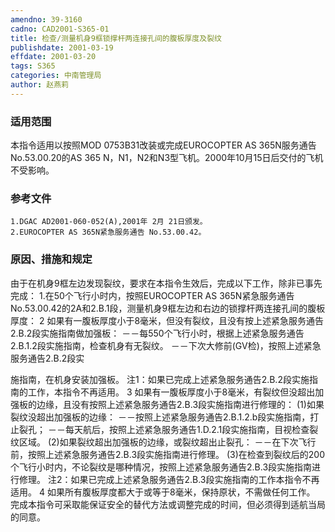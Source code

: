 ```yaml
---
amendno: 39-3160
cadno: CAD2001-S365-01
title: 检查/测量机身9框锁撑杆两连接孔间的腹板厚度及裂纹
publishdate: 2001-03-19
effdate: 2001-03-20
tags: S365
categories: 中南管理局
author: 赵燕莉
---
```


### 适用范围 
本指令适用以按照MOD 0753B31改装或完成EUROCOPTER AS 365N服务通告No.53.00.20的AS 365 N，N1，N2和N3型飞机。2000年10月15日后交付的飞机不受影响。

### 参考文件
    1.DGAC AD2001-060-052(A),2001年 2月 21日颁发。
    2.EUROCOPTER AS 365N紧急服务通告 No.53.00.42。


### 原因、措施和规定 
由于在机身9框左边发现裂纹，要求在本指令生效后，完成以下工作，除非已事先完成： 
    1.在50个飞行小时内，按照EUROCOPTER AS 365N紧急服务通告No.53.00.42的2A和2.B.1段，测量机身9框左边和右边的锁撑杆两连接孔间的腹板厚度： 
    2 如果有一腹板厚度小于8毫米，但没有裂纹，且没有按上述紧急服务通告2.B.2段实施指南做加强板：          －－每550个飞行小时，根据上述紧急服务通告2.B.1.2段实施指南，检查机身有无裂纹。          －－下次大修前(GV检)，按照上述紧急服务通告2.B.2段实
  
施指南，在机身安装加强板。 注1：如果已完成上述紧急服务通告2.B.2段实施指南的工作，本指令不再适用。     3 如果有一腹板厚度小于8毫米，有裂纹但没超出加强板的边缘，且没有按照上述紧急服务通告2.B.3段实施指南进行修理的： 
(1)如果裂纹没超出加强板的边缘：         －－按照上述紧急服务通告2.B.1.2.b段实施指南，打止裂孔； 
        －－每天航后，按照上述紧急服务通告1.D.2.1段实施指南，目视检查裂纹区域。 
(2)如果裂纹超出加强板的边缘，或裂纹超出止裂孔： 
        －－在下次飞行前，按照上述紧急服务通告2.B.3段实施指南进行修理。 
     (3)在检查到裂纹后的200个飞行小时内，不论裂纹是哪种情况，按照上述紧急服务通告2.B.3段实施指南进行修理。       注2：如果已完成上述紧急服务通告2.B.3段实施指南的工作本指令不再适用。      4 如果所有腹板厚度都大于或等于8毫米，保持原状，不需做任何工作。 
     完成本指令可采取能保证安全的替代方法或调整完成的时间，但必须得到适航当局的同意。 
